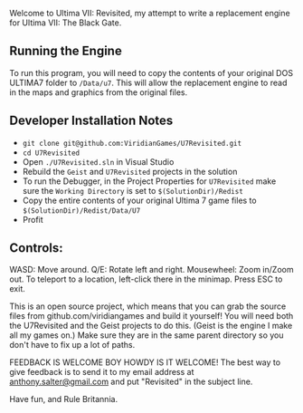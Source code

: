 Welcome to Ultima VII: Revisited, my attempt to write a replacement engine for Ultima VII: The Black Gate.

## Running the Engine

To run this program, you will need to copy the contents of your original DOS ULTIMA7 folder to `/Data/u7`.  This will allow the replacement engine to read in the maps and graphics from the original files.

## Developer Installation Notes

- `git clone git@github.com:ViridianGames/U7Revisited.git`
- `cd U7Revisited`
- Open `./U7Revisited.sln` in Visual Studio
- Rebuild the `Geist` and `U7Revisited` projects in the solution
- To run the Debugger, in the Project Properties for `U7Revisited` make sure the `Working Directory` is set to `$(SolutionDir)/Redist`
- Copy the entire contents of your original Ultima 7 game files to `$(SolutionDir)/Redist/Data/U7`
- Profit

## Controls:

WASD:  Move around.
Q/E:  Rotate left and right.
Mousewheel:  Zoom in/Zoom out.
To teleport to a location, left-click there in the minimap.
Press ESC to exit.

This is an open source project, which means that you can grab the source files from github.com/viridiangames and build it yourself!  You will need both the U7Revisited and the Geist projects to do this.  (Geist is the engine I make all my games on.)  Make sure they are in the same parent directory so you don't have to fix up a lot of paths.

FEEDBACK IS WELCOME BOY HOWDY IS IT WELCOME!  The best way to give feedback is to send it to my email address at anthony.salter@gmail.com and put "Revisited" in the subject line.

Have fun, and Rule Britannia.
